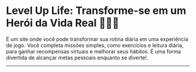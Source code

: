 # Level Up Life: Transforme-se em um Herói da Vida Real 📅🦸‍♂️
É um site onde você pode transformar sua rotina diária em uma experiência de jogo. Você completa missões simples, como exercícios e leitura diária, para ganhar recompensas virtuais e melhorar seus hábitos. É uma forma divertida de alcançar metas pessoais enquanto se diverte!.

---
